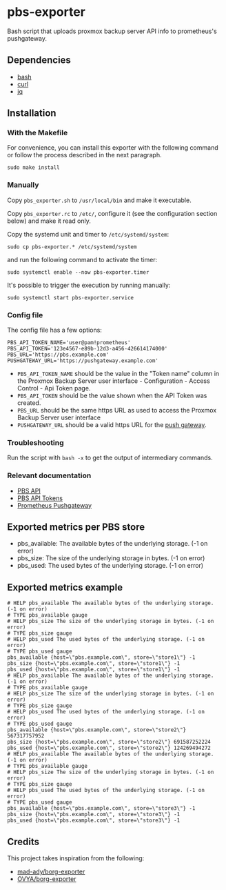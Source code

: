 # pbs-exporter

Bash script that uploads proxmox backup server API info to prometheus's pushgateway.

## Dependencies

- [bash](https://www.gnu.org/software/bash/)
- [curl](https://curl.se/)
- [jq](https://stedolan.github.io/jq/)

## Installation

### With the Makefile

For convenience, you can install this exporter with the following command or follow the process described in the next paragraph.

```
sudo make install
```

### Manually

Copy `pbs_exporter.sh` to `/usr/local/bin` and make it executable.

Copy `pbs_exporter.rc` to `/etc/`, configure it (see the configuration section below) and make it read only.

Copy the systemd unit and timer to `/etc/systemd/system`:

```
sudo cp pbs-exporter.* /etc/systemd/system
```

and run the following command to activate the timer:

```
sudo systemctl enable --now pbs-exporter.timer
```

It's possible to trigger the execution by running manually:

```
sudo systemctl start pbs-exporter.service
```

### Config file

The config file has a few options:

```
PBS_API_TOKEN_NAME='user@pam!prometheus'
PBS_API_TOKEN='123e4567-e89b-12d3-a456-426614174000'
PBS_URL='https://pbs.example.com'
PUSHGATEWAY_URL='https://pushgateway.example.com'
```

- `PBS_API_TOKEN_NAME` should be the value in the "Token name" column in the Proxmox Backup Server user interface - Configuration - Access Control - Api Token page.
- `PBS_API_TOKEN` should be the value shown when the API Token was created.
- `PBS_URL` should be the same https URL as used to access the Proxmox Backup Server user interface
- `PUSHGATEWAY_URL` should be a valid https URL for the [push gateway](https://github.com/prometheus/pushgateway).

### Troubleshooting

Run the script with `bash -x` to get the output of intermediary commands.

### Relevant documentation

- [PBS API](https://pbs.proxmox.com/docs/api-viewer/index.html)
- [PBS API Tokens](https://pbs.proxmox.com/docs/user-management.html#api-tokens)
- [Prometheus Pushgateway](https://github.com/prometheus/pushgateway/blob/master/README.md)

## Exported metrics per PBS store

- pbs_available: The available bytes of the underlying storage. (-1 on error)
- pbs_size: The size of the underlying storage in bytes. (-1 on error)
- pbs_used: The used bytes of the underlying storage. (-1 on error)

## Exported metrics example

```
# HELP pbs_available The available bytes of the underlying storage. (-1 on error)
# TYPE pbs_available gauge
# HELP pbs_size The size of the underlying storage in bytes. (-1 on error)
# TYPE pbs_size gauge
# HELP pbs_used The used bytes of the underlying storage. (-1 on error)
# TYPE pbs_used gauge
pbs_available {host=\"pbs.example.com\", store=\"store1\"} -1
pbs_size {host=\"pbs.example.com\", store=\"store1\"} -1
pbs_used {host=\"pbs.example.com\", store=\"store1\"} -1
# HELP pbs_available The available bytes of the underlying storage. (-1 on error)
# TYPE pbs_available gauge
# HELP pbs_size The size of the underlying storage in bytes. (-1 on error)
# TYPE pbs_size gauge
# HELP pbs_used The used bytes of the underlying storage. (-1 on error)
# TYPE pbs_used gauge
pbs_available {host=\"pbs.example.com\", store=\"store2\"} 567317757952
pbs_size {host=\"pbs.example.com\", store=\"store2\"} 691587252224
pbs_used {host=\"pbs.example.com\", store=\"store2\"} 124269494272
# HELP pbs_available The available bytes of the underlying storage. (-1 on error)
# TYPE pbs_available gauge
# HELP pbs_size The size of the underlying storage in bytes. (-1 on error)
# TYPE pbs_size gauge
# HELP pbs_used The used bytes of the underlying storage. (-1 on error)
# TYPE pbs_used gauge
pbs_available {host=\"pbs.example.com\", store=\"store3\"} -1
pbs_size {host=\"pbs.example.com\", store=\"store3\"} -1
pbs_used {host=\"pbs.example.com\", store=\"store3\"} -1
```

## Credits

This project takes inspiration from the following:

- [mad-ady/borg-exporter](https://github.com/mad-ady/borg-exporter)
- [OVYA/borg-exporter](https://github.com/OVYA/borg-exporter)
